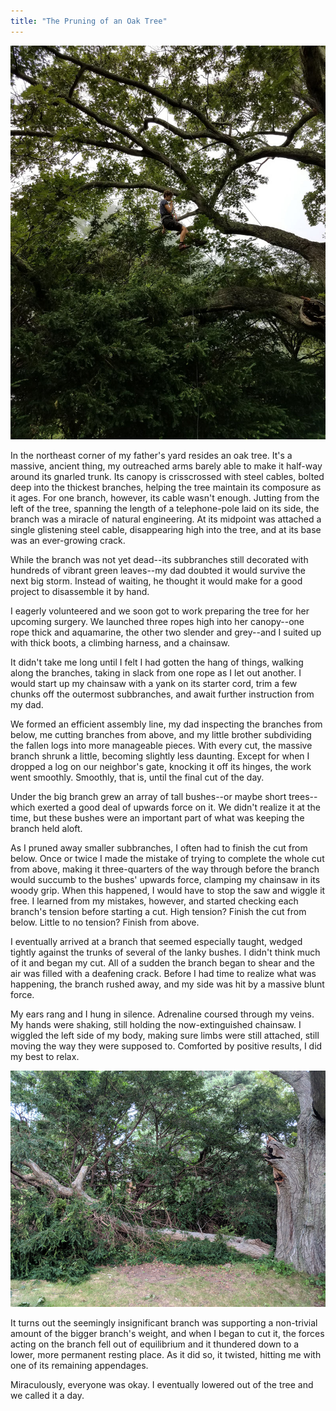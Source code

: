 ```yaml
---
title: "The Pruning of an Oak Tree"
---
```


![Climbing the Oak Tree](/assets/2018-11-27-pruning-of-an-oak-tree/hanging-in-tree.jpg)

In the northeast corner of my father's yard resides an oak tree. It's a massive, ancient thing, my outreached arms barely able to make it half-way around its gnarled trunk. Its canopy is crisscrossed with steel cables, bolted deep into the thickest branches, helping the tree maintain its composure as it ages. For one branch, however, its cable wasn't enough. Jutting from the left of the tree, spanning the length of a telephone-pole laid on its side, the branch was a miracle of natural engineering. At its midpoint was attached a single glistening steel cable, disappearing high into the tree, and at its base was an ever-growing crack.

While the branch was not yet dead--its subbranches still decorated with hundreds of vibrant green leaves--my dad doubted it would survive the next big storm. Instead of waiting, he thought it would make for a good project to disassemble it by hand.

I eagerly volunteered and we soon got to work preparing the tree for her upcoming surgery. We launched three ropes high into her canopy--one rope thick and aquamarine, the other two slender and grey--and I suited up with thick boots, a climbing harness, and a chainsaw.

It didn't take me long until I felt I had gotten the hang of things, walking along the branches, taking in slack from one rope as I let out another. I would start up my chainsaw with a yank on its starter cord, trim a few chunks off the outermost subbranches, and await further instruction from my dad.

We formed an efficient assembly line, my dad inspecting the branches from below, me cutting branches from above, and my little brother subdividing the fallen logs into more manageable pieces. With every cut, the massive branch shrunk a little, becoming slightly less daunting. Except for when I dropped a log on our neighbor's gate, knocking it off its hinges, the work went smoothly. Smoothly, that is, until the final cut of the day.

Under the big branch grew an array of tall bushes--or maybe short trees--which exerted a good deal of upwards force on it. We didn't realize it at the time, but these bushes were an important part of what was keeping the branch held aloft.

As I pruned away smaller subbranches, I often had to finish the cut from below. Once or twice I made the mistake of trying to complete the whole cut from above, making it three-quarters of the way through before the branch would succumb to the bushes' upwards force, clamping my chainsaw in its woody grip. When this happened, I would have to stop the saw and wiggle it free. I learned from my mistakes, however, and started checking each branch's tension before starting a cut. High tension? Finish the cut from below. Little to no tension? Finish from above.

I eventually arrived at a branch that seemed especially taught, wedged tightly against the trunks of several of the lanky bushes. I didn't think much of it and began my cut. All of a sudden the branch began to shear and the air was filled with a deafening crack. Before I had time to realize what was happening, the branch rushed away, and my side was hit by a massive blunt force.

My ears rang and I hung in silence. Adrenaline coursed through my veins. My hands were shaking, still holding the now-extinguished chainsaw. I wiggled the left side of my body, making sure limbs were still attached, still moving the way they were supposed to. Comforted by positive results, I did my best to relax.

![Fallen Branch](/assets/2018-11-27-pruning-of-an-oak-tree/fallen-branch.jpg)

It turns out the seemingly insignificant branch was supporting a non-trivial amount of the bigger branch's weight, and when I began to cut it, the forces acting on the branch fell out of equilibrium and it thundered down to a lower, more permanent resting place. As it did so, it twisted, hitting me with one of its remaining appendages.

Miraculously, everyone was okay. I eventually lowered out of the tree and we called it a day.
